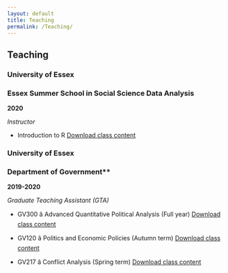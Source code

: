 ```yaml
---
layout: default
title: Teaching
permalink: /Teaching/
---
```

## Teaching

### University of Essex 
### Essex Summer School in Social Science Data Analysis

**2020**

_Instructor_

- Introduction to R [Download class content](https://github.com/lorenzo-crippa/ESS_intro_to_R_2020)

### University of Essex 
### Department of Government**

**2019-2020**

_Graduate Teaching Assistant (GTA)_

- GV300 â Advanced Quantitative Political Analysis (Full year) [Download class content](https://github.com/lorenzo-crippa/GV300_2019-20)

- GV120 â Politics and Economic Policies (Autumn term) [Download class content](https://github.com/lorenzo-crippa/GV120_2019-20)

- GV217 â Conflict Analysis (Spring term) [Download class content](https://github.com/lorenzo-crippa/GV217_2019-20)

